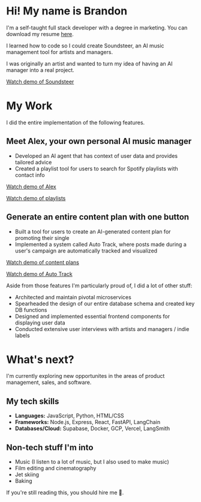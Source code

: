 # Hi! My name is Brandon
I'm a self-taught full stack developer with a degree in marketing. You can download my resume [here](https://github.com/brandonhresko/brandonhresko/blob/6d080ae792b041dd65e007c8e28e27cce3740a51/TPM%20Brandon%20Hresko%20Resume.docx.pdf).

I learned how to code so I could create Soundsteer, an AI music management tool for artists and managers.

I was originally an artist and wanted to turn my idea of having an AI manager into a real project.

[Watch demo of Soundsteer](https://youtu.be/pfC65LwEfcc?si=f7cp6LIJ6w7EfJ9P)

# My Work
I did the entire implementation of the following features.

## Meet Alex, your own personal AI music manager
- Developed an AI agent that has context of user data and provides tailored advice
- Created a playlist tool for users to search for Spotify playlists with contact info

[Watch demo of Alex](https://youtu.be/KQGngFK6VGQ?si=2pyZ1iLeAXM_ncRP)

[Watch demo of playlists](https://youtu.be/h7Ukwd5B1YQ?si=vnJYyTjWUSl8p2Mv)

## Generate an entire content plan with one button
- Built a tool for users to create an AI-generated content plan for promoting their single
- Implemented a system called Auto Track, where posts made during a user's campaign are automatically tracked and visualized
  
[Watch demo of content plans](https://youtu.be/9HA221LYxcQ?si=lsEQ5dsgUDefFPbX)

[Watch demo of Auto Track](https://youtu.be/4ZM5WWGOSsM?si=6RIgeJMWugQMeqZq)

Aside from those features I'm particularly proud of, I did a lot of other stuff:

- Architected and maintain pivotal microservices
- Spearheaded the design of our entire database schema and created key DB functions
- Designed and implemented essential frontend components for displaying user data
- Conducted extensive user interviews with artists and managers / indie labels

# What's next?
I'm currently exploring new opportunites in the areas of product management, sales, and software.

## My tech skills
- **Languages:** JavaScript, Python, HTML/CSS 
- **Frameworks:** Node.js, Express, React, FastAPI, LangChain 
- **Databases/Cloud:** Supabase, Docker, GCP, Vercel, LangSmith

## Non-tech stuff I'm into
- Music (I listen to a lot of music, but I also used to make music)
- Film editing and cinematography
- Jet skiing
- Baking

If you're still reading this, you should hire me 🫶.
